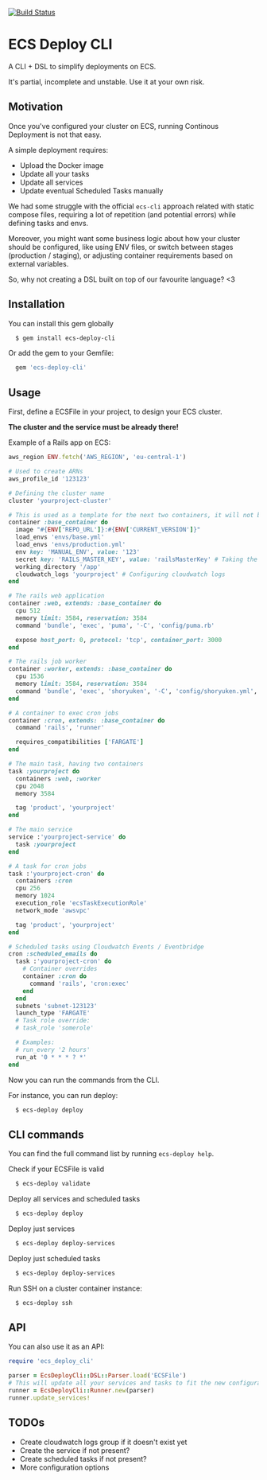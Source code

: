[![Build Status](https://travis-ci.org/monade/ecs-deploy-cli.svg?branch=master)](https://travis-ci.org/monade/ecs-deploy-cli)

# ECS Deploy CLI

A CLI + DSL to simplify deployments on ECS.

It's partial, incomplete and unstable. Use it at your own risk.

## Motivation

Once you've configured your cluster on ECS, running Continous Deployment is not that easy.

A simple deployment requires:
* Upload the Docker image
* Update all your tasks
* Update all services
* Update eventual Scheduled Tasks manually

We had some struggle with the official `ecs-cli` approach related with static compose files, requiring a lot of repetition (and potential errors) while defining tasks and envs.

Moreover, you might want some business logic about how your cluster should be configured, like using ENV files, or switch between stages (production / staging), or adjusting container requirements based on external variables.

So, why not creating a DSL built on top of our favourite language? <3

## Installation

You can install this gem globally
```bash
  $ gem install ecs-deploy-cli
```

Or add the gem to your Gemfile:

```ruby
  gem 'ecs-deploy-cli'
```

## Usage

First, define a ECSFile in your project, to design your ECS cluster.

**The cluster and the service must be already there!**

Example of a Rails app on ECS:
```ruby
aws_region ENV.fetch('AWS_REGION', 'eu-central-1')

# Used to create ARNs
aws_profile_id '123123'

# Defining the cluster name
cluster 'yourproject-cluster'

# This is used as a template for the next two containers, it will not be used inside a task
container :base_container do
  image "#{ENV['REPO_URL']}:#{ENV['CURRENT_VERSION']}"
  load_envs 'envs/base.yml'
  load_envs 'envs/production.yml'
  env key: 'MANUAL_ENV', value: '123'
  secret key: 'RAILS_MASTER_KEY', value: 'railsMasterKey' # Taking the secret from AWS System Manager with name "arn:aws:ssm:__AWS_REGION__:__AWS_PROFILE_ID__:parameter/railsMasterKey"
  working_directory '/app'
  cloudwatch_logs 'yourproject' # Configuring cloudwatch logs
end

# The rails web application
container :web, extends: :base_container do
  cpu 512
  memory limit: 3584, reservation: 3584
  command 'bundle', 'exec', 'puma', '-C', 'config/puma.rb'

  expose host_port: 0, protocol: 'tcp', container_port: 3000
end

# The rails job worker
container :worker, extends: :base_container do
  cpu 1536
  memory limit: 3584, reservation: 3584
  command 'bundle', 'exec', 'shoryuken', '-C', 'config/shoryuken.yml', '-R'
end

# A container to exec cron jobs
container :cron, extends: :base_container do
  command 'rails', 'runner'

  requires_compatibilities ['FARGATE']
end

# The main task, having two containers
task :yourproject do
  containers :web, :worker
  cpu 2048
  memory 3584

  tag 'product', 'yourproject'
end

# The main service
service :'yourproject-service' do
  task :yourproject
end

# A task for cron jobs
task :'yourproject-cron' do
  containers :cron
  cpu 256
  memory 1024
  execution_role 'ecsTaskExecutionRole'
  network_mode 'awsvpc'

  tag 'product', 'yourproject'
end

# Scheduled tasks using Cloudwatch Events / Eventbridge
cron :scheduled_emails do
  task :'yourproject-cron' do
    # Container overrides
    container :cron do
      command 'rails', 'cron:exec'
    end
  end
  subnets 'subnet-123123'
  launch_type 'FARGATE'
  # Task role override:
  # task_role 'somerole'

  # Examples:
  # run_every '2 hours'
  run_at '0 * * * ? *'
end
```

Now you can run the commands from the CLI.

For instance, you can run deploy:
```bash
  $ ecs-deploy deploy
```

## CLI commands

You can find the full command list by running `ecs-deploy help`.

Check if your ECSFile is valid
```bash
  $ ecs-deploy validate
```

Deploy all services and scheduled tasks
```bash
  $ ecs-deploy deploy
```

Deploy just services
```bash
  $ ecs-deploy deploy-services
```

Deploy just scheduled tasks
```bash
  $ ecs-deploy deploy-services
```

Run SSH on a cluster container instance:
```bash
  $ ecs-deploy ssh
```

## API

You can also use it as an API:
```ruby
require 'ecs_deploy_cli'

parser = EcsDeployCli::DSL::Parser.load('ECSFile')
# This will update all your services and tasks to fit the new configuration
runner = EcsDeployCli::Runner.new(parser)
runner.update_services!
```

## TODOs

- Create cloudwatch logs group if it doesn't exist yet
- Create the service if not present?
- Create scheduled tasks if not present?
- More configuration options
